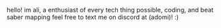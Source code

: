 hello!
im ali, a enthusiast of every tech thing possible, coding, and beat saber mapping
feel free to text me on discord at (adomi)! :)
